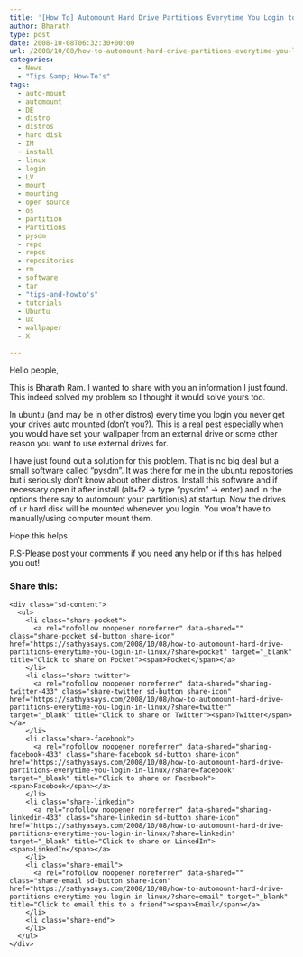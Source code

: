 ```yaml
---
title: '[How To] Automount Hard Drive Partitions Everytime You Login to Ubuntu Linux'
author: Bharath
type: post
date: 2008-10-08T06:32:30+00:00
url: /2008/10/08/how-to-automount-hard-drive-partitions-everytime-you-login-in-linux/
categories:
  - News
  - "Tips &amp; How-To's"
tags:
  - auto-mount
  - automount
  - DE
  - distro
  - distros
  - hard disk
  - IM
  - install
  - linux
  - login
  - LV
  - mount
  - mounting
  - open source
  - os
  - partition
  - Partitions
  - pysdm
  - repo
  - repos
  - repositories
  - rm
  - software
  - tar
  - "tips-and-howto's"
  - tutorials
  - Ubuntu
  - ux
  - wallpaper
  - X

---
```

Hello people,

This is Bharath Ram. I wanted to share with you an information I just found. This indeed solved my problem so I thought it would solve yours too.

In ubuntu (and may be in other distros) every time you login you never get your drives auto mounted (don&#8217;t you?). This is a real pest especially when you would have set your wallpaper from an external drive or some other reason you want to use external drives for.

I have just found out a solution for this problem. That is no big deal but a small software called &#8220;pysdm&#8221;. It was there for me in the ubuntu repositories but i seriously don&#8217;t know about other distros. Install this software and if necessary open it after install (alt+f2 -> type &#8220;pysdm&#8221; -> enter) and in the options there say to automount your partition(s) at startup. Now the drives of ur hard disk will be mounted whenever you login. You won&#8217;t have to manually/using computer mount them.

Hope this helps

P.S-Please post your comments if you need any help or if this has helped you out!

<div class="sharedaddy sd-sharing-enabled">
  <div class="robots-nocontent sd-block sd-social sd-social-icon-text sd-sharing">
    <h3 class="sd-title">
      Share this:
    </h3>
    
    <div class="sd-content">
      <ul>
        <li class="share-pocket">
          <a rel="nofollow noopener noreferrer" data-shared="" class="share-pocket sd-button share-icon" href="https://sathyasays.com/2008/10/08/how-to-automount-hard-drive-partitions-everytime-you-login-in-linux/?share=pocket" target="_blank" title="Click to share on Pocket"><span>Pocket</span></a>
        </li>
        <li class="share-twitter">
          <a rel="nofollow noopener noreferrer" data-shared="sharing-twitter-433" class="share-twitter sd-button share-icon" href="https://sathyasays.com/2008/10/08/how-to-automount-hard-drive-partitions-everytime-you-login-in-linux/?share=twitter" target="_blank" title="Click to share on Twitter"><span>Twitter</span></a>
        </li>
        <li class="share-facebook">
          <a rel="nofollow noopener noreferrer" data-shared="sharing-facebook-433" class="share-facebook sd-button share-icon" href="https://sathyasays.com/2008/10/08/how-to-automount-hard-drive-partitions-everytime-you-login-in-linux/?share=facebook" target="_blank" title="Click to share on Facebook"><span>Facebook</span></a>
        </li>
        <li class="share-linkedin">
          <a rel="nofollow noopener noreferrer" data-shared="sharing-linkedin-433" class="share-linkedin sd-button share-icon" href="https://sathyasays.com/2008/10/08/how-to-automount-hard-drive-partitions-everytime-you-login-in-linux/?share=linkedin" target="_blank" title="Click to share on LinkedIn"><span>LinkedIn</span></a>
        </li>
        <li class="share-email">
          <a rel="nofollow noopener noreferrer" data-shared="" class="share-email sd-button share-icon" href="https://sathyasays.com/2008/10/08/how-to-automount-hard-drive-partitions-everytime-you-login-in-linux/?share=email" target="_blank" title="Click to email this to a friend"><span>Email</span></a>
        </li>
        <li class="share-end">
        </li>
      </ul>
    </div>
  </div>
</div>
